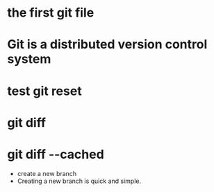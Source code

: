 # the first git file
# Git is a distributed version control system
# test git reset
# git diff
# git diff --cached
- create a new branch
- Creating a new branch is quick and simple.
